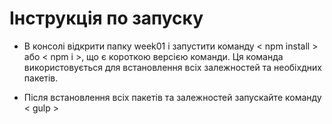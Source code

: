 # Інструкція по запуску

* В консолі відкрити папку week01 і запустити команду < npm install > або < npm i >, що є короткою версією команди.
Ця команда використовується для встановлення всіх залежностей та необіхдних пакетів.

* Після встановлення всіх пакетів та залежностей запускайте команду < gulp >
